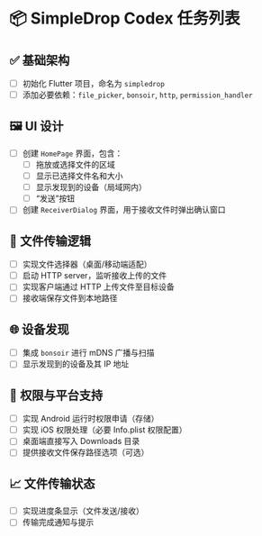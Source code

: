 # 📦 SimpleDrop Codex 任务列表

## ✅ 基础架构
- [ ] 初始化 Flutter 项目，命名为 `simpledrop`
- [ ] 添加必要依赖：`file_picker`, `bonsoir`, `http`, `permission_handler`

## 🖼️ UI 设计
- [ ] 创建 `HomePage` 界面，包含：
  - [ ] 拖放或选择文件的区域
  - [ ] 显示已选择文件名和大小
  - [ ] 显示发现到的设备（局域网内）
  - [ ] “发送”按钮
- [ ] 创建 `ReceiverDialog` 界面，用于接收文件时弹出确认窗口

## 🔄 文件传输逻辑
- [ ] 实现文件选择器（桌面/移动端适配）
- [ ] 启动 HTTP server，监听接收上传的文件
- [ ] 实现客户端通过 HTTP 上传文件至目标设备
- [ ] 接收端保存文件到本地路径

## 🌐 设备发现
- [ ] 集成 `bonsoir` 进行 mDNS 广播与扫描
- [ ] 显示发现到的设备及其 IP 地址

## 📂 权限与平台支持
- [ ] 实现 Android 运行时权限申请（存储）
- [ ] 实现 iOS 权限处理（必要 Info.plist 权限配置）
- [ ] 桌面端直接写入 Downloads 目录
- [ ] 提供接收文件保存路径选项（可选）

## 📈 文件传输状态
- [ ] 实现进度条显示（文件发送/接收）
- [ ] 传输完成通知与提示
